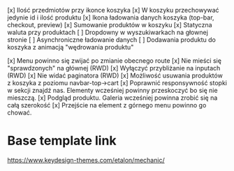 [x] Ilość przedmiotów przy ikonce koszyka
[x] W koszyku przechowywać jedynie id i ilość produktu
[x] Ikona ładowania danych koszyka (top-bar, checkout, preview)
[x] Sumowanie produktów w koszyku
[x] Statyczna waluta przy produktach
[ ] Dropdowny w wyszukiwarkach na głownej stronie
[ ] Asynchroniczne ładowanie danych
[ ] Dodawania produktu do koszyka z animacją "wędrowania produktu"

[x] Menu powinno się zwijać po zmianie obecnego route
[x] Nie mieści się "sprawdzonych" na głównej (RWD)
[x] Wyłączyć przybliżanie na inputach (RWD)
[x] Nie widać paginatora (RWD)
[x] Możliwość usuwania produktów z koszyka z poziomu navbar-top->cart
[x] Poprawnić responsywność stopki w sekcji znajdź nas. Elementy wcześniej powinny przeskoczyć bo się nie mieszczą.
[x] Podgląd produktu. Galeria wcześniej powinna zrobić się na całą szerokość
[x] Przejście na element z górnego menu powinno go chować.

# Base template link
https://www.keydesign-themes.com/etalon/mechanic/
